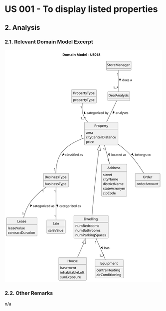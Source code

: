 # US 001 - To display listed properties

## 2. Analysis

### 2.1. Relevant Domain Model Excerpt 

![Domain Model](svg/us018-domain-model.svg)

### 2.2. Other Remarks

n/a